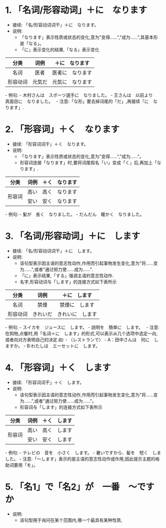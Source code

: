# 1. 「名词/形容动词」＋に　なります
  - 接续: 「名/形容动词词干」＋に　なります。
  - 说明:
     - 「なります」表示性质或状态的变化,意为"变得......","成为......",其基本形是「なる」。
     - 「に」表示变化的结果,「なる」表示变化
 <table>
       <thead>
         <tr>
          <th align="center">分类</th>
          <th align="center">词例</th>
          <th align="center">＋に　なります</th>
         </tr>
       </thead>
       <tbody>
         <tr>
            <td align="center">名词</td>
            <td align="center">医者</td>
            <td align="center">医者に　なります</td>
         </tr>
         <tr>
            <td align="center">形容动词</td>
            <td align="center">元気だ</td>
            <td align="center">元気に　なります</td>
         </tr>
       </tbody>
    </table>
  - 例句:
     - 木村さんは　スポーツ選手に　なりました。
     - 王さんは　以前より　真面目に　なりました。　 
  - 注意:「な形」要去掉词尾的「だ」,再接续「に　なります」.

# 2. 「形容词」＋く　なります
  - 接续: 「形容词词干」＋く　なります。
  - 说明:
     - 「なります」表示性质或状态的变化,意为"变得......","成为......"。
     - 形容词连接「なります」时,要将词尾假名「い」变成「く」后,再加上「なります」.
  <table>
       <thead>
         <tr>
          <th align="center">分类</th>
          <th align="center">词例</th>
          <th align="center">＋く　なります</th>
         </tr>
       </thead>
       <tbody>
         <tr>
            <td align="center"rowspan="2">形容词</td>
            <td align="center">高い</td>
            <td align="center">高く　なります</td>
         </tr>
         <tr>
            <td align="center">安い</td>
            <td align="center">安く　なります</td>
         </tr>
       </tbody>
    </table> 
  - 例句:
     - 髪が　長く　なりました。
     - だんだん　暖かく　なりました。

# 3. 「名词/形容动词」＋に　します
  - 接续: 「名/形容动词词干」＋に　します。
  - 说明:
     - 该句型表示因主语的意志性动作,作用而引起事物发生变化,意为"将......变为......",或者"通过努力使......成为......".
     - 「に」表示结果,「する」强调主语的意志性动作.
     - 名字,形容动词与「します」的连接方式如下表所示
 <table>
       <thead>
         <tr>
          <th align="center">分类</th>
          <th align="center">词例</th>
          <th align="center">＋に　します</th>
         </tr>
       </thead>
       <tbody>
         <tr>
            <td align="center">名词</td>
            <td align="center">禁煙</td>
            <td align="center">禁煙に　します</td>
         </tr>
         <tr>
            <td align="center">形容动词</td>
            <td align="center">きれいだ</td>
            <td align="center">きれいに　します</td>
         </tr>
       </tbody>
    </table>
  - 例句:
     - スイカを　ジュースに　します。
     - 説明を　簡単に　します。　 
  - 注意:在购物,点餐时,用「名词＋に　します」的形式,可以表示从几个选项中选定一向,或者向对方表明自己的决定.如:
  - （レストランで）
  - A：田中さんは　何に　しますか。
  - B:わたしは　エーセットに　します。

# 4. 「形容词」＋く　します
  - 接续: 「形容词词干」＋く　します。
  - 说明:
     - 该句型表示因主语的意志性动作,作用而引起事物发生变化,意为"将......变为......",或者"通过努力使......成为......"。
     - 形容词与「します」的连接方式如下表所示
  <table>
       <thead>
         <tr>
          <th align="center">分类</th>
          <th align="center">词例</th>
          <th align="center">＋く　します</th>
         </tr>
       </thead>
       <tbody>
         <tr>
            <td align="center"rowspan="2">形容词</td>
            <td align="center">高い</td>
            <td align="center">高く　します</td>
         </tr>
         <tr>
            <td align="center">安い</td>
            <td align="center">安く　します</td>
         </tr>
       </tbody>
    </table> 
  - 例句:
     - テレビの　音を　小さく　します。
     - 暑いですから、髪を　短く　しました。
  - 注意:「～します」表示的是主语的意志性动作或作用,因此提示主题的格助词要用「を」。

# 5. 「名1」で「名2」が　一番　～ですか
  - 说明:
    - 该句型用于询问在某个范围内,哪一个最具有某种性质,
  
